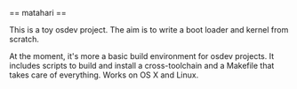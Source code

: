 == matahari ==

This is a toy osdev project.
The aim is to write a boot loader and kernel from scratch.

At the moment, it's more a basic build environment for osdev projects. It includes scripts to build and install a cross-toolchain and a Makefile that takes care of everything.
Works on OS X and Linux.
